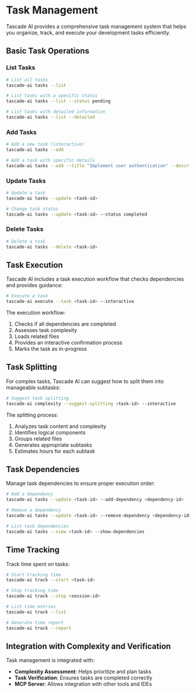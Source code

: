 # Task Management

Tascade AI provides a comprehensive task management system that helps you organize, track, and execute your development tasks efficiently.

## Basic Task Operations

### List Tasks

```bash
# List all tasks
tascade-ai tasks --list

# List tasks with a specific status
tascade-ai tasks --list --status pending

# List tasks with detailed information
tascade-ai tasks --list --detailed
```

### Add Tasks

```bash
# Add a new task (interactive)
tascade-ai tasks --add

# Add a task with specific details
tascade-ai tasks --add --title "Implement user authentication" --description "Add user login and registration functionality"
```

### Update Tasks

```bash
# Update a task
tascade-ai tasks --update <task-id>

# Change task status
tascade-ai tasks --update <task-id> --status completed
```

### Delete Tasks

```bash
# Delete a task
tascade-ai tasks --delete <task-id>
```

## Task Execution

Tascade AI includes a task execution workflow that checks dependencies and provides guidance:

```bash
# Execute a task
tascade-ai execute --task <task-id> --interactive
```

The execution workflow:
1. Checks if all dependencies are completed
2. Assesses task complexity
3. Loads related files
4. Provides an interactive confirmation process
5. Marks the task as in-progress

## Task Splitting

For complex tasks, Tascade AI can suggest how to split them into manageable subtasks:

```bash
# Suggest task splitting
tascade-ai complexity --suggest-splitting <task-id> --interactive
```

The splitting process:
1. Analyzes task content and complexity
2. Identifies logical components
3. Groups related files
4. Generates appropriate subtasks
5. Estimates hours for each subtask

## Task Dependencies

Manage task dependencies to ensure proper execution order:

```bash
# Add a dependency
tascade-ai tasks --update <task-id> --add-dependency <dependency-id>

# Remove a dependency
tascade-ai tasks --update <task-id> --remove-dependency <dependency-id>

# List task dependencies
tascade-ai tasks --view <task-id> --show-dependencies
```

## Time Tracking

Track time spent on tasks:

```bash
# Start tracking time
tascade-ai track --start <task-id>

# Stop tracking time
tascade-ai track --stop <session-id>

# List time entries
tascade-ai track --list

# Generate time report
tascade-ai track --report
```

## Integration with Complexity and Verification

Task management is integrated with:
- **Complexity Assessment**: Helps prioritize and plan tasks
- **Task Verification**: Ensures tasks are completed correctly
- **MCP Server**: Allows integration with other tools and IDEs
